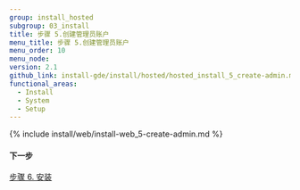 ```yaml
---
group: install_hosted
subgroup: 03_install
title: 步骤 5.创建管理员账户
menu_title: 步骤 5.创建管理员账户
menu_order: 10
menu_node:
version: 2.1
github_link: install-gde/install/hosted/hosted_install_5_create-admin.md
functional_areas:
  - Install
  - System
  - Setup
---
```


{% include install/web/install-web_5-create-admin.md %}

#### 下一步
<a href="{{ page.baseurl }}/install-gde/install/hosted/hosted_install_6_install.html">步骤 6. 安装</a>
